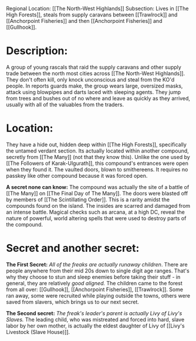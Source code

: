 Regional Location: [[The North-West Highlands]]
Subsection: Lives in [[The High Forests]], steals from supply caravans between [[Trawlrock]] and [[Anchorpoint Fisheries]] and then [[Anchorpoint Fisheries]] and [[Gullhook]]. 
# Description:
A group of young rascals that raid the supply caravans and other supply trade between the north most cities across [[The North-West Highlands]]. They don't often kill, only knock unconscious and steal from the KO'd people. In reports guards make, the group wears large, oversized masks, attack using blowpipes and darts laced with sleeping agents. They jump from trees and bushes out of no where and leave as quickly as they arrived, usually with all of the valuables from the traders. 
# Location:
They have a hide out, hidden deep within [[The High Forests]], specifically the untamed verdant section. Its actually located within another compound, secretly from [[The Many]] (not that they know this). Unlike the one used by [[The Followers of Karak-Ulgurath]], this compound's entrances were open when they found it. The vaulted doors, blown to smithereens. It requires no passkey like other compound because it was forced open.

**A secret none can know:**
The compound was actually the site of a battle of [[The Many]] on [[The Final Day of The Many]]. The doors were blasted off by members of [[The Scintillating Order]]. This is a rarity amidst the compounds found on the island. The insides are scarred and damaged from an intense battle. Magical checks such as arcana, at a high DC, reveal the nature of powerful, world altering spells that were used to destroy parts of the compound. 
# Secret and another secret:
**The First Secret:**
*All of the freaks are actually runaway children*. There are people anywhere from their mid 20s down to single digit age ranges. That's why they choose to stun and sleep enemies before taking their stuff - in general, they are relatively *good aligned.* The children came to the forest from all over: [[Gullhook]], [[Anchorpoint Fisheries]], [[Trawlrock]]. Some ran away, some were recruited while playing outside the towns, others were saved from slavers, which brings us to our next secret.

**The Second secret:**
*The freak's leader's parent is actually Livy of Livy's Slaves.* The leading child, who was mistreated and forced into hard, slave labor by her own mother, is actually the eldest daughter of Livy of [[Livy's Livestock (Slave House)]]. 